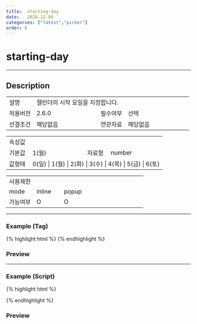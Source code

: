```yaml
---
title:  starting-day
date:   2018-12-04
categories: ["latest","picker"]
order: 6
---
```


starting-day
===

---

## Description

<table style="width:100%">
    <colgroup>
        <col width="15%"/>
        <col width="35%"/>
        <col width="15%"/>
        <col width="35%"/>
    </colgroup>
    <tr>
        <td class="tdTitle">설명</td>
        <td colspan="3">캘린더의 시작 요일을 지정합니다.</td>
    </tr>
    <tr>
        <td class="tdTitle">적용버전</td>
        <td>2.6.0</td>
        <td class="tdTitle">필수여부</td>
        <td>선택</td>
    </tr>
    <tr>
        <td class="tdTitle">선결조건</td>
        <td>해당없음</td>
        <td class="tdTitle">연관자료</td>
        <td>해당없음</td>
    </tr>
</table>
<table style="width:100%">
    <colgroup>
        <col width="15%"/>
        <col width="35%"/>
        <col width="15%"/>
        <col width="35%"/>
    </colgroup>
    <tr>
        <td class="tdTitle tdBg" colspan="4">속성값</td>
    </tr>
    <tr>
        <td class="tdTitle">기본값</td>
        <td>1(월)</td>
        <td class="tdTitle">자료형</td>
        <td>number</td>
    </tr>
    <tr>
        <td class="tdTitle">값형태</td>
        <td colspan="3">0(일) | 1(월) | 2(화) | 3(수) | 4(목) | 5(금) | 6(토)</td>
    </tr>
</table>
<table style="width:100%">
    <colgroup>
        <col width="20%"/>
        <col width="20%"/>
        <col width="20%"/>
        <col width="20%"/>
        <col width="20%"/>
    </colgroup>
    <tr>
        <td class="tdTitle tdBg" colspan="5">사용제한</td>
    </tr>
    <tr>
        <td>mode</td>
        <td class="tdCenter">inline</td>
        <td class="tdCenter">popup</td>
        <td></td>
        <td></td>
    </tr>
    <tr>
        <td>가능여부</td>
        <td class="tdBlue tdCenter">O</td>
        <td class="tdBlue tdCenter">O</td>
        <td></td>
        <td></td>
    </tr>
</table>

---
### Example (Tag)

{% highlight html %}
<sbux-picker id="sbIdx1" name="sbTagNm1" uitype="date" mode="inline" starting-day="3"></sbux-picker>
<sbux-picker id="sbIdx2" name="sbTagNm2" uitype="date" mode="popup" starting-day="3"></sbux-picker>
{% endhighlight %}

### Preview

<sbux-picker id="sbIdx1" name="sbTagNm1" uitype="date" mode="inline" starting-day="3"></sbux-picker>
<sbux-picker id="sbIdx2" name="sbTagNm2" uitype="date" mode="popup" starting-day="3"></sbux-picker>

---
### Example (Script)

{% highlight html %}
<div id="sbArea1"></div>
<div id="sbArea2"></div>
<script>
    $(document).ready(function(){
        $('#sbArea1').sbPicker({
            name : 'sbScriptNm1',
            uitype : 'date',
			mode : 'inline',
            startingDay : 3
        });
        $('#sbArea2').sbPicker({
            name : 'sbScriptNm2',
            uitype : 'date',
			mode : 'popup',
            startingDay : 3
        });
    }); 
</script>
{% endhighlight %}

### Preview 

<div id="sbArea1"></div>
<div id="sbArea2"></div>
<script>
    $(document).ready(function(){
        $('#sbArea1').sbPicker({
            name : 'sbScriptNm1',
            uitype : 'date',
			mode : 'inline',
            startingDay : 3
        });
        $('#sbArea2').sbPicker({
            name : 'sbScriptNm2',
            uitype : 'date',
			mode : 'popup',
            startingDay : 3
        });
    }); 
</script>